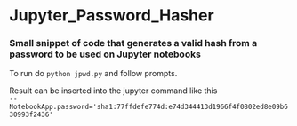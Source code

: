 # Jupyter_Password_Hasher
### Small snippet of code that generates a valid hash from a password to be used on Jupyter notebooks

To run do `python jpwd.py` and follow prompts.

Result can be inserted into the jupyter command like this       
`--NotebookApp.password='sha1:77ffdefe774d:e74d344413d1966f4f0802ed8e09b630993f2436'`

